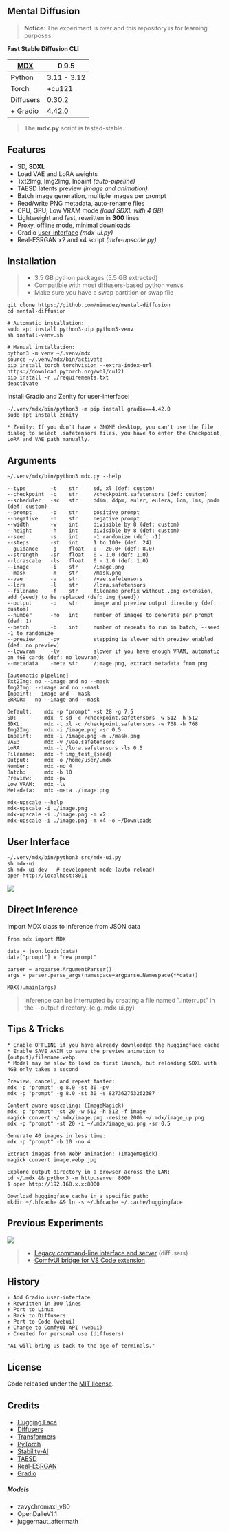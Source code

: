 ## Mental Diffusion

> **Notice**: The experiment is over and this repository is for learning purposes.

**Fast Stable Diffusion CLI**

| [MDX](https://github.com/nimadez/mental-diffusion/blob/main/src/mdx.py) | 0.9.5 |
| ------- | --- |
| Python | 3.11 - 3.12 |
| Torch | +cu121 |
| Diffusers | 0.30.2 |
| + Gradio | 4.42.0 |

> The **mdx.py** script is tested-stable.

## Features
- SD, **SDXL**
- Load VAE and LoRA weights
- Txt2Img, Img2Img, Inpaint *(auto-pipeline)*
- TAESD latents preview *(image and animation)*
- Batch image generation, multiple images per prompt
- Read/write PNG metadata, auto-rename files
- CPU, GPU, Low VRAM mode *(load SDXL with 4 GB)*
- Lightweight and fast, rewritten in **300** lines
- Proxy, offline mode, minimal downloads
- Gradio [user-interface](https://github.com/nimadez/mental-diffusion/?tab=readme-ov-file#user-interface) *(mdx-ui.py)*
- Real-ESRGAN x2 and x4 script *(mdx-upscale.py)*

## Installation
> - 3.5 GB python packages (5.5 GB extracted)
> - Compatible with most diffusers-based python venvs
> - Make sure you have a swap partition or swap file
```
git clone https://github.com/nimadez/mental-diffusion
cd mental-diffusion

# Automatic installation:
sudo apt install python3-pip python3-venv
sh install-venv.sh

# Manual installation:
python3 -m venv ~/.venv/mdx
source ~/.venv/mdx/bin/activate
pip install torch torchvision --extra-index-url https://download.pytorch.org/whl/cu121
pip install -r ./requirements.txt
deactivate
```
Install Gradio and Zenity for user-interface:
```
~/.venv/mdx/bin/python3 -m pip install gradio==4.42.0
sudo apt install zenity

* Zenity: If you don't have a GNOME desktop, you can't use the file dialog to select .safetensors files, you have to enter the Checkpoint, LoRA and VAE path manually.
```

## Arguments
```
~/.venv/mdx/bin/python3 mdx.py --help

--type        -t    str     sd, xl (def: custom)
--checkpoint  -c    str     /checkpoint.safetensors (def: custom)
--scheduler   -sc   str     ddim, ddpm, euler, eulera, lcm, lms, pndm (def: custom)
--prompt      -p    str     positive prompt
--negative    -n    str     negative prompt
--width       -w    int     divisible by 8 (def: custom)
--height      -h    int     divisible by 8 (def: custom)
--seed        -s    int     -1 randomize (def: -1)
--steps       -st   int     1 to 100+ (def: 24)
--guidance    -g    float   0 - 20.0+ (def: 8.0)
--strength    -sr   float   0 - 1.0 (def: 1.0)
--lorascale   -ls   float   0 - 1.0 (def: 1.0)
--image       -i    str     /image.png
--mask        -m    str     /mask.png
--vae         -v    str     /vae.safetensors
--lora        -l    str     /lora.safetensors
--filename    -f    str     filename prefix without .png extension, add {seed} to be replaced (def: img_{seed})
--output      -o    str     image and preview output directory (def: custom)
--number      -no   int     number of images to generate per prompt (def: 1)
--batch       -b    int     number of repeats to run in batch, --seed -1 to randomize
--preview     -pv           stepping is slower with preview enabled (def: no preview)
--lowvram     -lv           slower if you have enough VRAM, automatic on 4GB cards (def: no lowvram)
--metadata    -meta str     /image.png, extract metadata from png

[automatic pipeline]
Txt2Img: no --image and no --mask
Img2Img: --image and no --mask
Inpaint: --image and --mask
ERROR:   no --image and --mask
```
```
Default:    mdx -p "prompt" -st 28 -g 7.5
SD:         mdx -t sd -c /checkpoint.safetensors -w 512 -h 512
SDXL:       mdx -t xl -c /checkpoint.safetensors -w 768 -h 768
Img2Img:    mdx -i /image.png -sr 0.5
Inpaint:    mdx -i /image.png -m ./mask.png
VAE:        mdx -v /vae.safetensors
LoRA:       mdx -l /lora.safetensors -ls 0.5
Filename:   mdx -f img_test_{seed}
Output:     mdx -o /home/user/.mdx
Number:     mdx -no 4
Batch:      mdx -b 10
Preview:    mdx -pv
Low VRAM:   mdx -lv
Metadata:   mdx -meta ./image.png

mdx-upscale --help
mdx-upscale -i ./image.png
mdx-upscale -i ./image.png -m x2
mdx-upscale -i ./image.png -m x4 -o ~/Downloads
```

## User Interface
```
~/.venv/mdx/bin/python3 src/mdx-ui.py
sh mdx-ui
sh mdx-ui-dev   # development mode (auto reload)
open http://localhost:8011
```

<img src="media/webui.png">

## Direct Inference
Import MDX class to inference from JSON data

```
from mdx import MDX

data = json.loads(data)
data["prompt"] = "new prompt"

parser = argparse.ArgumentParser()
args = parser.parse_args(namespace=argparse.Namespace(**data))

MDX().main(args)
```
> Inference can be interrupted by creating a file named ".interrupt" in the --output directory. (e.g. mdx-ui.py)

## Tips & Tricks
```
* Enable OFFLINE if you have already downloaded the huggingface cache
* Enable SAVE_ANIM to save the preview animation to {output}/filename.webp
* Model may be slow to load on first launch, but reloading SDXL with 4GB only takes a second

Preview, cancel, and repeat faster:
mdx -p "prompt" -g 8.0 -st 30 -pv
mdx -p "prompt" -g 8.0 -st 30 -s 827362763262387

Content-aware upscaling: (ImageMagick)
mdx -p "prompt" -st 20 -w 512 -h 512 -f image
magick convert ~/.mdx/image.png -resize 200% ~/.mdx/image_up.png
mdx -p "prompt" -st 20 -i ~/.mdx/image_up.png -sr 0.5

Generate 40 images in less time:
mdx -p "prompt" -b 10 -no 4

Extract images from WebP animation: (ImageMagick)
magick convert image.webp jpg

Explore output directory in a browser across the LAN:
cd ~/.mdx && python3 -m http.server 8000
$ open http://192.168.x.x:8000

Download huggingface cache in a specific path:
mkdir ~/.hfcache && ln -s ~/.hfcache ~/.cache/huggingface
```

## Previous Experiments
<img src="legacy/media/preview.gif">

> - [Legacy command-line interface and server](https://github.com/nimadez/mental-diffusion/tree/main/legacy/README.md) (diffusers)
> - [ComfyUI bridge for VS Code extension](https://github.com/nimadez/mental-diffusion/tree/main/comfyui/README.md)

## History
```
↑ Add Gradio user-interface
↑ Rewritten in 300 lines
↑ Port to Linux
↑ Back to Diffusers
↑ Port to Code (webui)
↑ Change to ComfyUI API (webui)
↑ Created for personal use (diffusers)

"AI will bring us back to the age of terminals."
```

## License
Code released under the [MIT license](https://github.com/nimadez/mental-diffusion/blob/main/LICENSE).

## Credits
- [Hugging Face](https://huggingface.co/)
- [Diffusers](https://github.com/huggingface/diffusers)
- [Transformers](https://github.com/huggingface/transformers)
- [PyTorch](https://pytorch.org/)
- [Stability-AI](https://github.com/Stability-AI)
- [TAESD](https://github.com/madebyollin/taesd)
- [Real-ESRGAN](https://github.com/xinntao/Real-ESRGAN)
- [Gradio](https://www.gradio.app/)

##### Models
- zavychromaxl_v80
- OpenDalleV1.1
- juggernaut_aftermath
